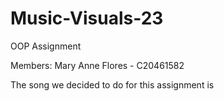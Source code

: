 # Music-Visuals-23
OOP Assignment 

Members: 
Mary Anne Flores - C20461582


The song we decided to do for this assignment is 

